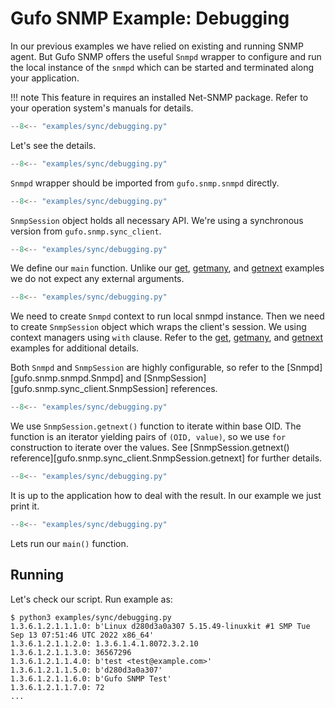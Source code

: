 # Gufo SNMP Example: Debugging

In our previous examples we have relied on existing
and running SNMP agent. But Gufo SNMP offers the useful
`Snmpd` wrapper to configure and run the local instance
of the `snmpd` which can be started and terminated
along your application.

!!! note
    This feature in requires an installed Net-SNMP package.
    Refer to your operation system's manuals for details.

``` py title="debugging.py" linenums="1"
--8<-- "examples/sync/debugging.py"
```

Let's see the details.

``` py title="debugging.py" linenums="1" hl_lines="1"
--8<-- "examples/sync/debugging.py"
```

`Snmpd` wrapper should be imported from `gufo.snmp.snmpd` directly.

``` py title="debugging.py" linenums="1" hl_lines="2"
--8<-- "examples/sync/debugging.py"
```

`SnmpSession` object holds all necessary API. We're using a synchronous
version from `gufo.snmp.sync_client`.


``` py title="debugging.py" linenums="1" hl_lines="5"
--8<-- "examples/sync/debugging.py"
```

We define our `main` function. Unlike our [get](get.md), [getmany](getmany.md),
and [getnext](getnext.md) examples we do not expect any external arguments.

``` py title="debugging.py" linenums="1" hl_lines="6"
--8<-- "examples/sync/debugging.py"
```

We need to create `Snmpd` context to run local snmpd instance.
Then we need to create `SnmpSession` object which wraps the client's session.
We using context managers using `with` clause. Refer to the [get](get.md), [getmany](getmany.md),
and [getnext](getnext.md) examples for additional details.

Both `Snmpd` and `SnmpSession` are highly configurable, so refer to the
[Snmpd][gufo.snmp.snmpd.Snmpd] and
[SnmpSession][gufo.snmp.sync_client.SnmpSession]
references.

``` py title="debugging.py" linenums="1" hl_lines="7"
--8<-- "examples/sync/debugging.py"
```

We use `SnmpSession.getnext()` function to iterate within base OID. The function is an
iterator yielding pairs of `(OID, value)`, so we use `for` construction to iterate over the values.
See [SnmpSession.getnext() reference][gufo.snmp.sync_client.SnmpSession.getnext]
for further details. 

``` py title="debugging.py" linenums="1" hl_lines="8"
--8<-- "examples/sync/debugging.py"
```

It is up to the application how to deal with the result.
In our example we just print it.

``` py title="debugging.py" linenums="1" hl_lines="11"
--8<-- "examples/sync/debugging.py"
```

Lets run our `main()` function.

## Running

Let's check our script. Run example as:

```
$ python3 examples/sync/debugging.py
1.3.6.1.2.1.1.1.0: b'Linux d280d3a0a307 5.15.49-linuxkit #1 SMP Tue Sep 13 07:51:46 UTC 2022 x86_64'
1.3.6.1.2.1.1.2.0: 1.3.6.1.4.1.8072.3.2.10
1.3.6.1.2.1.1.3.0: 36567296
1.3.6.1.2.1.1.4.0: b'test <test@example.com>'
1.3.6.1.2.1.1.5.0: b'd280d3a0a307'
1.3.6.1.2.1.1.6.0: b'Gufo SNMP Test'
1.3.6.1.2.1.1.7.0: 72
...
```

